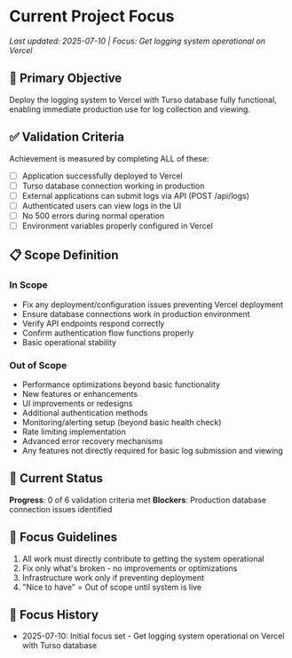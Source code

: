# Current Project Focus

*Last updated: 2025-07-10 | Focus: Get logging system operational on Vercel*

## 🎯 Primary Objective
Deploy the logging system to Vercel with Turso database fully functional, enabling immediate production use for log collection and viewing.

## ✅ Validation Criteria
Achievement is measured by completing ALL of these:
- [ ] Application successfully deployed to Vercel
- [ ] Turso database connection working in production
- [ ] External applications can submit logs via API (POST /api/logs)
- [ ] Authenticated users can view logs in the UI
- [ ] No 500 errors during normal operation
- [ ] Environment variables properly configured in Vercel

## 📋 Scope Definition

### In Scope
- Fix any deployment/configuration issues preventing Vercel deployment
- Ensure database connections work in production environment
- Verify API endpoints respond correctly
- Confirm authentication flow functions properly
- Basic operational stability

### Out of Scope
- Performance optimizations beyond basic functionality
- New features or enhancements
- UI improvements or redesigns
- Additional authentication methods
- Monitoring/alerting setup (beyond basic health check)
- Rate limiting implementation
- Advanced error recovery mechanisms
- Any features not directly required for basic log submission and viewing

## 🚧 Current Status
**Progress**: 0 of 6 validation criteria met
**Blockers**: Production database connection issues identified

## 📝 Focus Guidelines
1. All work must directly contribute to getting the system operational
2. Fix only what's broken - no improvements or optimizations
3. Infrastructure work only if preventing deployment
4. "Nice to have" = Out of scope until system is live

## 🔄 Focus History
- 2025-07-10: Initial focus set - Get logging system operational on Vercel with Turso database